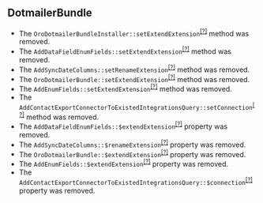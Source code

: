DotmailerBundle
---------------
* The `OroDotmailerBundleInstaller::setExtendExtension`<sup>[[?]](https://github.com/oroinc/OroCRMDotmailerBundle/tree/5.1.0/Migrations/Schema/OroDotmailerBundleInstaller.php#L32 "Oro\Bundle\DotmailerBundle\Migrations\Schema\OroDotmailerBundleInstaller::setExtendExtension")</sup> method was removed.
* The `AddDataFieldEnumFields::setExtendExtension`<sup>[[?]](https://github.com/oroinc/OroCRMDotmailerBundle/tree/5.1.0/Migrations/Schema/v1_3/AddDataFieldEnumFields.php#L33 "Oro\Bundle\DotmailerBundle\Migrations\Schema\v1_3\AddDataFieldEnumFields::setExtendExtension")</sup> method was removed.
* The `AddSyncDateColumns::setRenameExtension`<sup>[[?]](https://github.com/oroinc/OroCRMDotmailerBundle/tree/5.1.0/Migrations/Schema/v1_2/AddSyncDateColumns.php#L48 "Oro\Bundle\DotmailerBundle\Migrations\Schema\v1_2\AddSyncDateColumns::setRenameExtension")</sup> method was removed.
* The `OroDotmailerBundle::setExtendExtension`<sup>[[?]](https://github.com/oroinc/OroCRMDotmailerBundle/tree/5.1.0/Migrations/Schema/v1_2/OroDotmailerBundle.php#L22 "Oro\Bundle\DotmailerBundle\Migrations\Schema\v1_2\OroDotmailerBundle::setExtendExtension")</sup> method was removed.
* The `AddEnumFields::setExtendExtension`<sup>[[?]](https://github.com/oroinc/OroCRMDotmailerBundle/tree/5.1.0/Migrations/Schema/v1_0/AddEnumFields.php#L63 "Oro\Bundle\DotmailerBundle\Migrations\Schema\v1_0\AddEnumFields::setExtendExtension")</sup> method was removed.
* The `AddContactExportConnectorToExistedIntegrationsQuery::setConnection`<sup>[[?]](https://github.com/oroinc/OroCRMDotmailerBundle/tree/5.1.0/Migration/AddContactExportConnectorToExistedIntegrationsQuery.php#L100 "Oro\Bundle\DotmailerBundle\Migration\AddContactExportConnectorToExistedIntegrationsQuery::setConnection")</sup> method was removed.
* The `AddDataFieldEnumFields::$extendExtension`<sup>[[?]](https://github.com/oroinc/OroCRMDotmailerBundle/tree/5.1.0/Migrations/Schema/v1_3/AddDataFieldEnumFields.php#L16 "Oro\Bundle\DotmailerBundle\Migrations\Schema\v1_3\AddDataFieldEnumFields::$extendExtension")</sup> property was removed.
* The `AddSyncDateColumns::$renameExtension`<sup>[[?]](https://github.com/oroinc/OroCRMDotmailerBundle/tree/5.1.0/Migrations/Schema/v1_2/AddSyncDateColumns.php#L17 "Oro\Bundle\DotmailerBundle\Migrations\Schema\v1_2\AddSyncDateColumns::$renameExtension")</sup> property was removed.
* The `OroDotmailerBundle::$extendExtension`<sup>[[?]](https://github.com/oroinc/OroCRMDotmailerBundle/tree/5.1.0/Migrations/Schema/v1_2/OroDotmailerBundle.php#L17 "Oro\Bundle\DotmailerBundle\Migrations\Schema\v1_2\OroDotmailerBundle::$extendExtension")</sup> property was removed.
* The `AddEnumFields::$extendExtension`<sup>[[?]](https://github.com/oroinc/OroCRMDotmailerBundle/tree/5.1.0/Migrations/Schema/v1_0/AddEnumFields.php#L16 "Oro\Bundle\DotmailerBundle\Migrations\Schema\v1_0\AddEnumFields::$extendExtension")</sup> property was removed.
* The `AddContactExportConnectorToExistedIntegrationsQuery::$connection`<sup>[[?]](https://github.com/oroinc/OroCRMDotmailerBundle/tree/5.1.0/Migration/AddContactExportConnectorToExistedIntegrationsQuery.php#L23 "Oro\Bundle\DotmailerBundle\Migration\AddContactExportConnectorToExistedIntegrationsQuery::$connection")</sup> property was removed.

